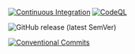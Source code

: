 [![Continuous Integration](https://github.com/willpxxr/za-wurldo/actions/workflows/ci.yaml/badge.svg)](https://github.com/willpxxr/za-wurldo/actions/workflows/ci.yaml)
[![CodeQL](https://github.com/willpxxr/za-wurldo/actions/workflows/codeql.yaml/badge.svg?branch=main&event=push)](https://github.com/willpxxr/za-wurldo/actions/workflows/codeql.yaml)

![GitHub release (latest SemVer)](https://img.shields.io/github/v/release/willpxxr/za-wurldo?sort=semver)

[![Conventional Commits](https://img.shields.io/badge/Conventional%20Commits-1.0.0-yellow.svg)](https://conventionalcommits.org)
